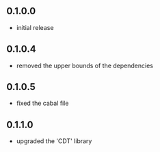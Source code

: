 0.1.0.0
-------
* initial release

0.1.0.4
-------
* removed the upper bounds of the dependencies

0.1.0.5
-------
* fixed the cabal file

0.1.1.0
-------
* upgraded the 'CDT' library